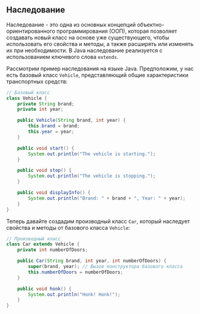 ## Наследование
Наследование - это одна из основных концепций объектно-ориентированного программирования (ООП), которая позволяет создавать новый класс на основе уже существующего, чтобы использовать его свойства и методы, а также расширять или изменять их при необходимости. В Java наследование реализуется с использованием ключевого слова `extends`.

Рассмотрим пример наследования на языке Java. Предположим, у нас есть базовый класс `Vehicle`, представляющий общие характеристики транспортных средств:

```java
// Базовый класс
class Vehicle {
    private String brand;
    private int year;

    public Vehicle(String brand, int year) {
        this.brand = brand;
        this.year = year;
    }

    public void start() {
        System.out.println("The vehicle is starting.");
    }

    public void stop() {
        System.out.println("The vehicle is stopping.");
    }

    public void displayInfo() {
        System.out.println("Brand: " + brand + ", Year: " + year);
    }
}
```

Теперь давайте создадим производный класс `Car`, который наследует свойства и методы от базового класса `Vehicle`:

```java
// Производный класс
class Car extends Vehicle {
    private int numberOfDoors;

    public Car(String brand, int year, int numberOfDoors) {
        super(brand, year); // Вызов конструктора базового класса
        this.numberOfDoors = numberOfDoors;
    }

    public void honk() {
        System.out.println("Honk! Honk!");
    }
}
```